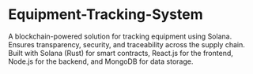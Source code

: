 # Equipment-Tracking-System
A blockchain-powered solution for tracking equipment using Solana. Ensures transparency, security, and traceability across the supply chain. Built with Solana (Rust) for smart contracts, React.js for the frontend, Node.js for the backend, and MongoDB for data storage.
